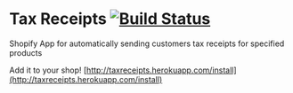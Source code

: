 Tax Receipts [![Build Status](https://travis-ci.org/kevinhughes27/shopify-tax-receipts.svg)](https://travis-ci.org/kevinhughes27/shopify-tax-receipts)
============

Shopify App for automatically sending customers tax receipts for specified products

Add it to your shop!
[http://taxreceipts.herokuapp.com/install](http://taxreceipts.herokuapp.com/install)
